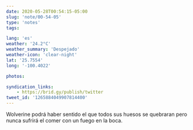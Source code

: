 ```yaml
---
date: 2020-05-28T00:54:15-05:00
slug: 'note/00-54-05'
type: 'notes'
tags:

lang: 'es'
weather: '24.2°C'
weather_summary: 'Despejado'
weather-icon: 'clear-night'
lat: '25.7554'
long: '-100.4022'

photos:

syndication_links:
    - https://brid.gy/publish/twitter
tweet_id: '1265884049907814400'
---
```

Wolverine podrá haber sentido el que todos sus huesos se quebraran pero nunca sufrirá el comer con un fuego en la boca. 